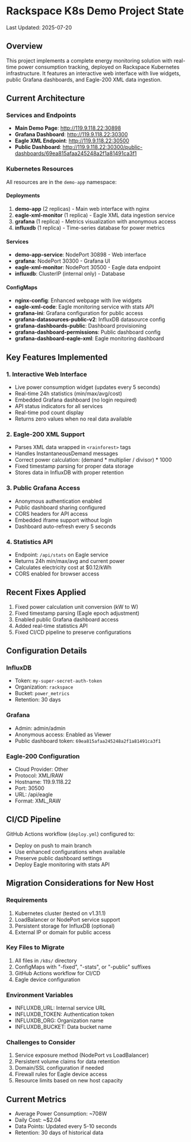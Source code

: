 # Rackspace K8s Demo Project State
Last Updated: 2025-07-20

## Overview
This project implements a complete energy monitoring solution with real-time power consumption tracking, deployed on Rackspace Kubernetes infrastructure. It features an interactive web interface with live widgets, public Grafana dashboards, and Eagle-200 XML data ingestion.

## Current Architecture

### Services and Endpoints
- **Main Demo Page**: http://119.9.118.22:30898
- **Grafana Dashboard**: http://119.9.118.22:30300
- **Eagle XML Endpoint**: http://119.9.118.22:30500
- **Public Dashboard**: http://119.9.118.22:30300/public-dashboards/69ea815afaa245248a2f1a81491ca3f1

### Kubernetes Resources
All resources are in the `demo-app` namespace:

#### Deployments
1. **demo-app** (2 replicas) - Main web interface with nginx
2. **eagle-xml-monitor** (1 replica) - Eagle XML data ingestion service
3. **grafana** (1 replica) - Metrics visualization with anonymous access
4. **influxdb** (1 replica) - Time-series database for power metrics

#### Services
- **demo-app-service**: NodePort 30898 - Web interface
- **grafana**: NodePort 30300 - Grafana UI
- **eagle-xml-monitor**: NodePort 30500 - Eagle data endpoint
- **influxdb**: ClusterIP (internal only) - Database

#### ConfigMaps
- **nginx-config**: Enhanced webpage with live widgets
- **eagle-xml-code**: Eagle monitoring service with stats API
- **grafana-ini**: Grafana configuration for public access
- **grafana-datasources-public-v2**: InfluxDB datasource config
- **grafana-dashboards-public**: Dashboard provisioning
- **grafana-dashboard-permissions**: Public dashboard config
- **grafana-dashboard-eagle-xml**: Eagle monitoring dashboard

## Key Features Implemented

### 1. Interactive Web Interface
- Live power consumption widget (updates every 5 seconds)
- Real-time 24h statistics (min/max/avg/cost)
- Embedded Grafana dashboard (no login required)
- API status indicators for all services
- Real-time pod count display
- Returns zero values when no real data available

### 2. Eagle-200 XML Support
- Parses XML data wrapped in `<rainforest>` tags
- Handles InstantaneousDemand messages
- Correct power calculation: (demand * multiplier / divisor) * 1000
- Fixed timestamp parsing for proper data storage
- Stores data in InfluxDB with proper retention

### 3. Public Grafana Access
- Anonymous authentication enabled
- Public dashboard sharing configured
- CORS headers for API access
- Embedded iframe support without login
- Dashboard auto-refresh every 5 seconds

### 4. Statistics API
- Endpoint: `/api/stats` on Eagle service
- Returns 24h min/max/avg and current power
- Calculates electricity cost at $0.12/kWh
- CORS enabled for browser access

## Recent Fixes Applied
1. Fixed power calculation unit conversion (kW to W)
2. Fixed timestamp parsing (Eagle epoch adjustment)
3. Enabled public Grafana dashboard access
4. Added real-time statistics API
5. Fixed CI/CD pipeline to preserve configurations

## Configuration Details

### InfluxDB
- Token: `my-super-secret-auth-token`
- Organization: `rackspace`
- Bucket: `power_metrics`
- Retention: 30 days

### Grafana
- Admin: admin/admin
- Anonymous access: Enabled as Viewer
- Public dashboard token: `69ea815afaa245248a2f1a81491ca3f1`

### Eagle-200 Configuration
- Cloud Provider: Other
- Protocol: XML/RAW
- Hostname: 119.9.118.22
- Port: 30500
- URL: /api/eagle
- Format: XML_RAW

## CI/CD Pipeline
GitHub Actions workflow (`deploy.yml`) configured to:
- Deploy on push to main branch
- Use enhanced configurations when available
- Preserve public dashboard settings
- Deploy Eagle monitoring with stats API

## Migration Considerations for New Host

### Requirements
1. Kubernetes cluster (tested on v1.31.1)
2. LoadBalancer or NodePort service support
3. Persistent storage for InfluxDB (optional)
4. External IP or domain for public access

### Key Files to Migrate
1. All files in `/k8s/` directory
2. ConfigMaps with "-fixed", "-stats", or "-public" suffixes
3. GitHub Actions workflow for CI/CD
4. Eagle device configuration

### Environment Variables
- INFLUXDB_URL: Internal service URL
- INFLUXDB_TOKEN: Authentication token
- INFLUXDB_ORG: Organization name
- INFLUXDB_BUCKET: Data bucket name

### Challenges to Consider
1. Service exposure method (NodePort vs LoadBalancer)
2. Persistent volume claims for data retention
3. Domain/SSL configuration if needed
4. Firewall rules for Eagle device access
5. Resource limits based on new host capacity

## Current Metrics
- Average Power Consumption: ~708W
- Daily Cost: ~$2.04
- Data Points: Updated every 5-10 seconds
- Retention: 30 days of historical data
